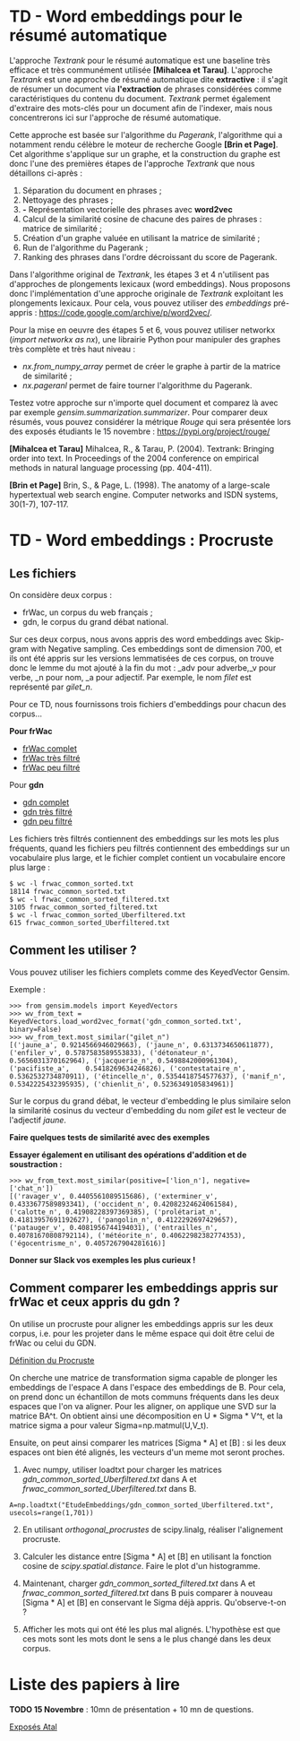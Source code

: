 # TD - Word embeddings pour le résumé automatique

L'approche *Textrank* pour le résumé automatique est une baseline très efficace et très communément utilisée **[Mihalcea et Tarau]**. L'approche *Textrank* est une approche de résumé automatique dite **extractive** : il s'agit de résumer un document via **l'extraction** de phrases considérées comme caractéristiques du contenu du document. *Textrank* permet également d'extraire des mots-clés pour un document afin de l'indexer, mais nous concentrerons ici sur l'approche de résumé automatique.
 
Cette approche est basée sur l'algorithme du *Pagerank*, l'algorithme qui a notamment rendu célèbre le moteur de recherche Google **[Brin et Page]**. Cet algorithme s'applique sur un graphe, et la construction du graphe est donc l'une des premières étapes de l'approche *Textrank* que nous détaillons ci-après : 
1. Séparation du document en phrases ;
2. Nettoyage des phrases ;
3. **-** Représentation vectorielle des phrases avec **word2vec**
4. Calcul de la similarité cosine de chacune des paires de phrases : matrice de similarité ;
5. Création d'un graphe valuée en utilisant la matrice de similarité ;
6. Run de l'algorithme du Pagerank ;
7. Ranking des phrases dans l'ordre décroissant du score de Pagerank.

Dans l'algorithme original de *Textrank*, les étapes 3 et 4 n'utilisent pas d'approches de plongements lexicaux (word embeddings). Nous proposons donc l'implémentation d'une approche originale de *Textrank* exploitant les plongements lexicaux. Pour cela, vous pouvez utiliser des *embeddings* pré-appris : https://code.google.com/archive/p/word2vec/.

Pour la mise en oeuvre des étapes 5 et 6, vous pouvez utiliser networkx (*import networkx as nx*), une librairie Python pour manipuler des graphes très complète et très haut niveau :
- *nx.from_numpy_array* permet de créer le graphe à partir de la matrice de similarité ;
- *nx.pageranl* permet de faire tourner l'algorithme du Pagerank.

Testez votre approche sur n'importe quel document et comparez là avec par exemple *gensim.summarization.summarizer*. Pour comparer deux résumés, vous pouvez considérer la métrique *Rouge* qui sera présentée lors des exposés étudiants le 15 novembre : https://pypi.org/project/rouge/

**[Mihalcea et Tarau]** Mihalcea, R., & Tarau, P. (2004). Textrank: Bringing order into text. In Proceedings of the 2004 conference on empirical methods in natural language processing (pp. 404-411).

**[Brin et Page]** Brin, S., & Page, L. (1998). The anatomy of a large-scale hypertextual web search engine. Computer networks and ISDN systems, 30(1-7), 107-117.

# TD - Word embeddings : Procruste 

## Les fichiers

On considère deux corpus : 
- frWac, un corpus du web français ;
- gdn, le corpus du grand débat national.

Sur ces deux corpus, nous avons appris des word embeddings avec Skip-gram with Negative sampling. Ces embeddings sont de dimension 700, et ils ont été appris sur les versions lemmatisées de ces corpus, on trouve donc le lemme du mot ajouté à la fin du mot :
\_adv pour adverbe,\_v pour verbe, \_n pour nom, \_a pour adjectif. Par exemple, le nom *filet* est représenté par *gilet_n*.

Pour ce TD, nous fournissons trois fichiers d'embeddings pour chacun des corpus...

**Pour frWac**
- [frWac complet](frwac_common_sorted.zip)
- [frWac très filtré](frwac_common_sorted_Uberfiltered.txt)
- [frWac peu filtré](frwac_common_sorted_filtered.txt)

Pour **gdn**
- [gdn complet](gdn_common_sorted.zip)
- [gdn très filtré](gdn_common_sorted_Uberfiltered.txt)
- [gdn peu filtré](gdn_common_sorted_filtered.txt)

Les fichiers très filtrés contiennent des embeddings sur les mots les plus fréquents, quand les fichiers peu filtrés contiennent des embeddings sur un vocabulaire plus large, et le fichier complet contient un vocabulaire encore plus large : 
```
$ wc -l frwac_common_sorted.txt 
18114 frwac_common_sorted.txt
$ wc -l frwac_common_sorted_filtered.txt 
3105 frwac_common_sorted_filtered.txt
$ wc -l frwac_common_sorted_Uberfiltered.txt 
615 frwac_common_sorted_Uberfiltered.txt
```

## Comment les utiliser ?

Vous pouvez utiliser les fichiers complets comme des KeyedVector Gensim.

Exemple : 
```
>>> from gensim.models import KeyedVectors
>>> wv_from_text = KeyedVectors.load_word2vec_format('gdn_common_sorted.txt', binary=False)
>>> wv_from_text.most_similar("gilet_n")
[('jaune_a', 0.9214566946029663), ('jaune_n', 0.6313734650611877), ('enfiler_v', 0.5787583589553833), ('détonateur_n', 0.5656031370162964), ('jacquerie_n', 0.5498842000961304), ('pacifiste_a', 	0.5418269634246826), ('contestataire_n', 0.5362532734870911), ('étincelle_n', 0.5354418754577637), ('manif_n', 0.5342225432395935), ('chienlit_n', 0.5236349105834961)]
```
Sur le corpus du grand débat, le vecteur d'embedding le plus similaire selon la similarité cosinus du vecteur d'embedding du nom *gilet* est le vecteur de l'adjectif *jaune*.

**Faire quelques tests de similarité avec des exemples**

**Essayer également en utilisant des opérations d'addition et de soustraction :**
```
>>> wv_from_text.most_similar(positive=['lion_n'], negative=['chat_n'])
[('ravager_v', 0.4405561089515686), ('exterminer_v', 0.4333677589893341), ('occident_n', 0.42082324624061584), ('calotte_n', 0.41908228397369385), ('prolétariat_n', 0.41813957691192627), ('pangolin_n', 0.4122292697429657), ('patauger_v', 0.4081956744194031), ('entrailles_n', 0.40781670808792114), ('météorite_n', 0.40622982382774353), ('égocentrisme_n', 0.4057267904281616)]
```

**Donner sur Slack vos exemples les plus curieux !**

## Comment comparer les embeddings appris sur frWac et ceux appris du gdn ?

On utilise un procruste pour aligner les embeddings appris sur les deux corpus, i.e. pour les projeter dans le même espace qui doit être celui de frWac ou celui du GDN.

[Définition du Procruste](https://en.wikipedia.org/wiki/Orthogonal_Procrustes_problem)

On cherche une matrice de transformation sigma capable de plonger les embeddings de l'espace A dans l'espace des embeddings de B. Pour cela, on prend donc un échantillon de mots communs fréquents dans les deux espaces que l'on va aligner. Pour les aligner, on applique une SVD sur la matrice BA^t. On obtient ainsi une décomposition en U * Sigma * V^t, et la matrice sigma a pour valeur Sigma=np.matmul(U,V_t).

Ensuite, on peut ainsi comparer les matrices [Sigma * A] et [B] : si les deux espaces ont bien été alignés, les vecteurs d'un meme mot seront proches.

1. Avec numpy, utiliser loadtxt pour charger les matrices *gdn_common_sorted_Uberfiltered.txt* dans A et *frwac_common_sorted_Uberfiltered.txt* dans B.
```
A=np.loadtxt("EtudeEmbeddings/gdn_common_sorted_Uberfiltered.txt", usecols=range(1,701))
```

2. En utilisant *orthogonal_procrustes* de scipy.linalg, réaliser l'alignement procruste.

3. Calculer les distance entre [Sigma * A] et [B] en utilisant la fonction cosine de *scipy.spatial.distance*. Faire le plot d'un histogramme.

4. Maintenant, charger *gdn_common_sorted_filtered.txt* dans A et *frwac_common_sorted_filtered.txt* dans B puis comparer à nouveau [Sigma * A] et [B] en conservant le Sigma déjà appris. Qu'observe-t-on ?

5. Afficher les mots qui ont été les plus mal alignés. L'hypothèse est que ces mots sont les mots dont le sens a le plus changé dans les deux corpus.


# Liste des papiers à lire 

**TODO 15 Novembre** : 10mn de présentation + 10 mn de questions. 

[Exposés Atal](https://lite.framacalc.org/papiersalire)
